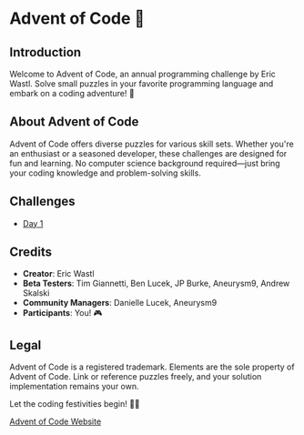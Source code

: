 # Advent of Code 🎄

## Introduction

Welcome to Advent of Code, an annual programming challenge by Eric Wastl. Solve small puzzles in your favorite programming language and embark on a coding adventure! 🚀

## About Advent of Code

Advent of Code offers diverse puzzles for various skill sets. Whether you're an enthusiast or a seasoned developer, these challenges are designed for fun and learning. No computer science background required—just bring your coding knowledge and problem-solving skills.

## Challenges
- [Day 1](Challenges/Day1.md)

## Credits

- **Creator**: Eric Wastl
- **Beta Testers**: Tim Giannetti, Ben Lucek, JP Burke, Aneurysm9, Andrew Skalski
- **Community Managers**: Danielle Lucek, Aneurysm9
- **Participants**: You! 🎮

## Legal

Advent of Code is a registered trademark. Elements are the sole property of Advent of Code. Link or reference puzzles freely, and your solution implementation remains your own.

Let the coding festivities begin! 🚀🌟

[Advent of Code Website](https://adventofcode.com/)
